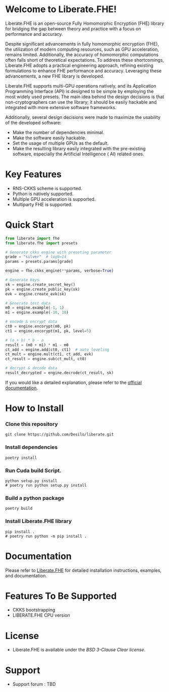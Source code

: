 # Welcome to Liberate.FHE!

Liberate.FHE is an open-source Fully Homomorphic Encryption (FHE) library for bridging the gap between theory and
practice with a focus on performance and accuracy.

Despite significant advancements in fully homomorphic encryption (FHE), the utilization of modern computing resources,
such as GPU acceleration, remains limited. Additionally, the accuracy of homomorphic computations often falls short of
theoretical expectations. To address these shortcomings, Liberate.FHE adopts a practical engineering approach, refining
existing formulations to enhance FHE performance and accuracy. Leveraging these advancements, a new FHE library is
developed.

Liberate.FHE supports multi-GPU operations natively, and its Application Programming Interface (API) is designed to be
simple by employing the most widely used presets. The main idea behind the design decisions is that non-cryptographers
can use the library; it should be easily hackable and integrated with more extensive software frameworks.

Additionally, several design decisions were made to maximize the usability of the developed software:

- Make the number of dependencies minimal.
- Make the software easily hackable.
- Set the usage of multiple GPUs as the default.
- Make the resulting library easily integrated with the pre-existing software, especially the Artificial Intelligence (
  AI) related ones.

# Key Features

- RNS-CKKS scheme is supported.
- Python is natively supported.
- Multiple GPU acceleration is supported.
- Multiparty FHE is supported.

# Quick Start

```python
from liberate import fhe
from liberate.fhe import presets

# Generate ckks engine with preseting parameter
grade = "silver"  # logN=14
params = presets.params[grade]

engine = fhe.ckks_engine(**params, verbose=True)

# Generate Keys
sk = engine.create_secret_key()
pk = engine.create_public_key(sk)
evk = engine.create_evk(sk)

# Generate test data
m0 = engine.example(-1, 1)
m1 = engine.example(-10, 10)

# encode & encrypt data
ct0 = engine.encorypt(m0, pk)
ct1 = engine.encorypt(m1, pk, level=5)

# (a + b) * b - a
result = (m0 + m1) * m1 - m0
ct_add = engine.add(ct0, ct1)  # auto leveling
ct_mult = engine.mult(ct1, ct_add, evk)
ct_result = engine.sub(ct_mult, ct0)

# decrypt & decode data
result_decrypted = engine.decrode(ct_result, sk)
```

If you would like a detailed explanation, please refer to
the [official documentation](https://docs.desilo.ai/liberate-fhe/getting-started/quick-start).

# How to Install

### Clone this repository

```shell
git clone https://github.com/Desilo/liberate.git
```

### Install dependencies

```shell
poetry install
```

### Run Cuda build Script.

```shell
python setup.py install
# poetry run python setup.py install
```

### Build a python package

```shell
poetry build
```

### Install Liberate.FHE library

```shell
pip install .
# poetry run python -m pip install .
```

# Documentation

Please refer to [Liberate.FHE](https://docs.desilo.ai/liberate-fhe/api-references/docs) for detailed installation
instructions, examples, and documentation.

# Features To Be Supported

- CKKS bootstrapping
- LIBERATE.FHE CPU version

# License

- Liberate.FHE is available under the *BSD 3-Clause Clear license*.

# Support

- Support forum : TBD
